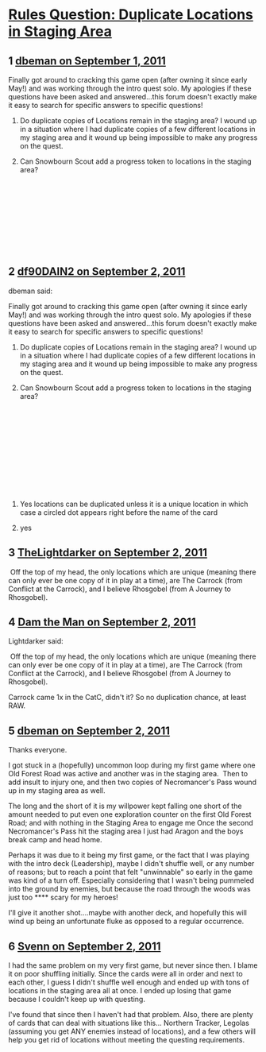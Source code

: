 # [Rules Question: Duplicate Locations in Staging Area](https://community.fantasyflightgames.com/topic/52556-rules-question-duplicate-locations-in-staging-area/)

## 1 [dbeman on September 1, 2011](https://community.fantasyflightgames.com/topic/52556-rules-question-duplicate-locations-in-staging-area/?do=findComment&comment=523132)

Finally got around to cracking this game open (after owning it since early May!) and was working through the intro quest solo. My apologies if these questions have been asked and answered...this forum doesn't exactly make it easy to search for specific answers to specific questions!

1. Do duplicate copies of Locations remain in the staging area? I wound up in a situation where I had duplicate copies of a few different locations in my staging area and it wound up being impossible to make any progress on the quest.

2. Can Snowbourn Scout add a progress token to locations in the staging area?

 

 

 

 

 

## 2 [df90DAIN2 on September 2, 2011](https://community.fantasyflightgames.com/topic/52556-rules-question-duplicate-locations-in-staging-area/?do=findComment&comment=523144)

dbeman said:

Finally got around to cracking this game open (after owning it since early May!) and was working through the intro quest solo. My apologies if these questions have been asked and answered...this forum doesn't exactly make it easy to search for specific answers to specific questions!

1. Do duplicate copies of Locations remain in the staging area? I wound up in a situation where I had duplicate copies of a few different locations in my staging area and it wound up being impossible to make any progress on the quest.

2. Can Snowbourn Scout add a progress token to locations in the staging area?

 

 

 

 

 



 

1. Yes locations can be duplicated unless it is a unique location in which case a circled dot appears right before the name of the card

2. yes

## 3 [TheLightdarker on September 2, 2011](https://community.fantasyflightgames.com/topic/52556-rules-question-duplicate-locations-in-staging-area/?do=findComment&comment=523155)

 Off the top of my head, the only locations which are unique (meaning there can only ever be one copy of it in play at a time), are The Carrock (from Conflict at the Carrock), and I believe Rhosgobel (from A Journey to Rhosgobel).

## 4 [Dam the Man on September 2, 2011](https://community.fantasyflightgames.com/topic/52556-rules-question-duplicate-locations-in-staging-area/?do=findComment&comment=523197)

Lightdarker said:

 Off the top of my head, the only locations which are unique (meaning there can only ever be one copy of it in play at a time), are The Carrock (from Conflict at the Carrock), and I believe Rhosgobel (from A Journey to Rhosgobel).



Carrock came 1x in the CatC, didn't it? So no duplication chance, at least RAW.

## 5 [dbeman on September 2, 2011](https://community.fantasyflightgames.com/topic/52556-rules-question-duplicate-locations-in-staging-area/?do=findComment&comment=523233)

Thanks everyone.

I got stuck in a (hopefully) uncommon loop during my first game where one Old Forest Road was active and another was in the staging area.  Then to add insult to injury one, and then two copies of Necromancer's Pass wound up in my staging area as well.

The long and the short of it is my willpower kept falling one short of the amount needed to put even one exploration counter on the first Old Forest Road; and with nothing in the Staging Area to engage me Once the second Necromancer's Pass hit the staging area I just had Aragon and the boys break camp and head home.

Perhaps it was due to it being my first game, or the fact that I was playing with the intro deck (Leadership), maybe I didn't shuffle well, or any number of reasons; but to reach a point that felt "unwinnable" so early in the game was kind of a turn off. Especially considering that I wasn't being pummeled into the ground by enemies, but because the road through the woods was just too **** scary for my heroes!

I'll give it another shot....maybe with another deck, and hopefully this will wind up being an unfortunate fluke as opposed to a regular occurrence.

## 6 [Svenn on September 2, 2011](https://community.fantasyflightgames.com/topic/52556-rules-question-duplicate-locations-in-staging-area/?do=findComment&comment=523258)

I had the same problem on my very first game, but never since then. I blame it on poor shuffling initially. Since the cards were all in order and next to each other, I guess I didn't shuffle well enough and ended up with tons of locations in the staging area all at once. I ended up losing that game because I couldn't keep up with questing.

I've found that since then I haven't had that problem. Also, there are plenty of cards that can deal with situations like this... Northern Tracker, Legolas (assuming you get ANY enemies instead of locations), and a few others will help you get rid of locations without meeting the questing requirements.

